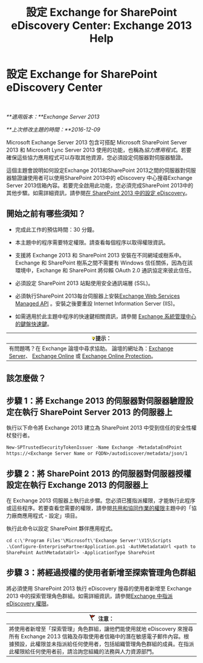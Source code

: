 ﻿---
title: '設定 Exchange for SharePoint eDiscovery Center: Exchange 2013 Help'
TOCTitle: 設定 Exchange for SharePoint eDiscovery Center
ms:assetid: 795c1a3b-295c-4ee5-ade9-52cf3fda3f19
ms:mtpsurl: https://technet.microsoft.com/zh-tw/library/JJ218665(v=EXCHG.150)
ms:contentKeyID: 50473540
ms.date: 05/21/2018
mtps_version: v=EXCHG.150
ms.translationtype: MT
---

# 設定 Exchange for SharePoint eDiscovery Center

 

_**適用版本：**Exchange Server 2013_

_**上次修改主題的時間：**2016-12-09_

Microsoft Exchange Server 2013 包含可搭配 Microsoft SharePoint Server 2013 和 Microsoft Lync Server 2013 使用的功能，也稱為*協力應用程式*。若要確保這些協力應用程式可以存取其他資源，您必須設定伺服器對伺服器驗證。

這個主題會說明如何設定Exchange 2013和SharePoint 2013之間的伺服器對伺服器驗證讓使用者可以使用SharePoint 2013中的 eDiscovery 中心搜尋Exchange Server 2013信箱內容。若要完全啟用此功能，您必須完成SharePoint 2013中的其他步驟。如需詳細資訊，請參閱[在 SharePoint 2013 中的設定 eDiscovery](https://go.microsoft.com/fwlink/?linkid=257727)。

## 開始之前有哪些須知？

  - 完成此工作的預估時間：30 分鐘。

  - 本主題中的程序需要特定權限。請查看每個程序以取得權限資訊。

  - 支援將 Exchange 2013 和 SharePoint 2013 安裝在不同網域或樹系中。Exchange 和 SharePoint 樹系之間不需要有 Windows 信任關係，因為在該環境中，Exchange 和 SharePoint 將仰賴 OAuth 2.0 通訊協定來彼此信任。

  - 必須設定 SharePoint 2013 站點使用安全通訊端層 (SSL)。

  - 必須執行SharePoint 2013每台伺服器上安裝[Exchange Web Services Managed API](https://go.microsoft.com/fwlink/?linkid=257726) 。安裝之後要重設 Internet Information Server (IIS)。

  - 如需適用於此主題中程序的快速鍵相關資訊，請參閱 [Exchange 系統管理中心的鍵盤快速鍵](keyboard-shortcuts-in-the-exchange-admin-center-exchange-online-protection-help.md)。

<table>
<thead>
<tr class="header">
<th><img src="images/Bb124558.tip(EXCHG.150).gif" title="提示" alt="提示" />提示：</th>
</tr>
</thead>
<tbody>
<tr class="odd">
<td>有問題嗎？在 Exchange 論壇中尋求協助。 論壇的網址為：<a href="https://go.microsoft.com/fwlink/p/?linkid=60612">Exchange Server</a>、 <a href="https://go.microsoft.com/fwlink/p/?linkid=267542">Exchange Online</a> 或 <a href="https://go.microsoft.com/fwlink/p/?linkid=285351">Exchange Online Protection</a>。</td>
</tr>
</tbody>
</table>


## 該怎麼做？

## 步驟 1：將 Exchange 2013 的伺服器對伺服器驗證設定在執行 SharePoint Server 2013 的伺服器上

執行以下命令將 Exchange 2013 建立為 SharePoint 2013 中受到信任的安全性權杖發行者。

    New-SPTrustedSecurityTokenIssuer -Name Exchange -MetadataEndPoint https://<Exchange Server Name or FQDN>/autodiscover/metadata/json/1

## 步驟 2：將 SharePoint 2013 的伺服器對伺服器授權設定在執行 Exchange 2013 的伺服器上

在 Exchange 2013 伺服器上執行此步驟。您必須已獲指派權限，才能執行此程序或這些程序。若要查看您需要的權限，請參閱[共用和協同作業的權限](sharing-and-collaboration-permissions-exchange-2013-help.md)主題中的「協力廠商應用程式 - 設定」項目。

執行此命令以設定 SharePoint 夥伴應用程式。

    cd c:\'Program Files'\Microsoft\'Exchange Server'\V15\Scripts
    .\Configure-EnterprisePartnerApplication.ps1 -AuthMetadataUrl <path to SharePoint AuthMetadataUrl> -ApplicationType SharePoint

## 步驟 3：將經過授權的使用者新增至探索管理角色群組

將必須使用 SharePoint 2013 執行 eDiscovery 搜尋的使用者新增至 Exchange 2013 中的探索管理角色群組。如需詳細資訊，請參閱[Exchange 中指派 eDiscovery 權限](assign-ediscovery-permissions-in-exchange-exchange-2013-help.md)。

<table>
<thead>
<tr class="header">
<th><img src="images/Dd876857.Caution(EXCHG.150).gif" title="注意" alt="注意" />注意：</th>
</tr>
</thead>
<tbody>
<tr class="odd">
<td>將使用者新增至「探索管理」角色群組，讓他們能使用就地 eDiscovery 來搜尋所有 Exchange 2013 信箱及存取使用者信箱中的潛在敏感電子郵件內容。根據預設，此權限並未指派給任何使用者，包括組織管理角色群組的成員。在指派此權限給任何使用者前，請洽詢您組織的法務與人力資源部門。</td>
</tr>
</tbody>
</table>

